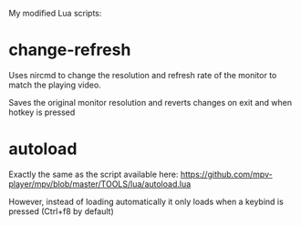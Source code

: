 My modified Lua scripts:

# change-refresh #

Uses nircmd to change the resolution and refresh rate of the monitor to match the playing video.

Saves the original monitor resolution and reverts changes on exit and when hotkey is pressed

# autoload #
Exactly the same as the script available here: https://github.com/mpv-player/mpv/blob/master/TOOLS/lua/autoload.lua

However, instead of loading automatically it only loads when a keybind is pressed (Ctrl+f8 by default)